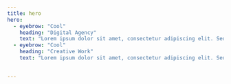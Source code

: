 ```yaml
---
title: hero
hero:
  - eyebrow: "Cool"
    heading: "Digital Agency"
    text: "Lorem ipsum dolor sit amet, consectetur adipiscing elit. Sed a lorem quis neque interdum consequat ut sed sem. Duis quis tempor nunc. Interdum et malesuada fames ac ante ipsum primis in faucibus."
  - eyebrow: "Cool"
    heading: "Creative Work"
    text: "Lorem ipsum dolor sit amet, consectetur adipiscing elit. Sed a lorem quis neque interdum consequat ut sed sem. Duis quis tempor nunc. Interdum et malesuada fames ac ante ipsum primis in faucibus."

    
---
```

